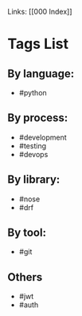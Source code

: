 Links: [[000 Index]]

# Tags List
## By language:
- #python 

## By process:
- #development
- #testing 
- #devops 

## By library:
- #nose 
- #drf

## By tool:
- #git 

## Others
- #jwt 
- #auth
